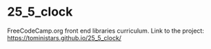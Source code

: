 # 25_5_clock
FreeCodeCamp.org front end libraries curriculum.
Link to the project: https://toministars.github.io/25_5_clock/
